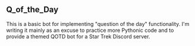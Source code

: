 ## Q_of_the_Day
This is a basic bot for implementing "question of the day" functionality.  I'm writing it mainly as an excuse to practice more Pythonic code and to provide a themed QOTD bot for a Star Trek Discord server.
